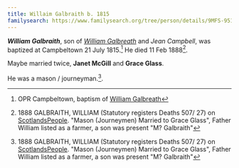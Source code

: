 ```yaml
---
title: Willaim Galbraith b. 1815
familysearch: https://www.familysearch.org/tree/person/details/9MFS-951
---
```

***William Galbraith***, son of *[William Galbreath](galbreath-william-1780.md)* and *Jean Campbell*, was baptized at Campbeltown 21 July 1815.[^birth]  He died 11 Feb 1888[^death].

Maybe married twice, **Janet McGill** and **Grace Glass**.

He was a mason / journeyman.[^death].

[^birth]: OPR Campbeltown, baptism of [William Galbreath](/sources/opr-campbeltown-births.md#1815-07-21-william-galbreath)

[^death]:  1888 GALBRAITH, WILLIAM (Statutory registers Deaths 507/ 27) on [ScotlandsPeople](https://www.scotlandspeople.gov.uk/view-image/nrs_stat_deaths/2986875).
  "Mason (Journeymen) Married to Grace Glass", Father William listed as a farmer, a son was present "M? Galbraith"



